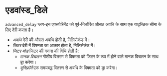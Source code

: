 # एडवांस्ड_डिले

`advanced_delay` प्लग-इन एक्सपेरिमेंट को पूर्व-निर्धारित औसत अवधि के साथ एक यादृच्छिक सीमा के लिए देरी करता है।

- *अवधि* देरी की औसत अवधि होती है, मिलिसेकंड में।
- *जिटर* देरी में विषमता का आकार होता है, मिलिसेकंड में।
- *जिटर मोड* जिटर की गणना की विधि होती है:
	- *मानक विचलन* गौशीय वितरण से विषमता को जिटर के रूप में होने वाले मानक विचलन के साथ ड्रा करेगा।
	- *यूनिफ़ॉर्म* एक समयबद्ध वितरण से अवधि के विषमता को ड्रा करेगा।